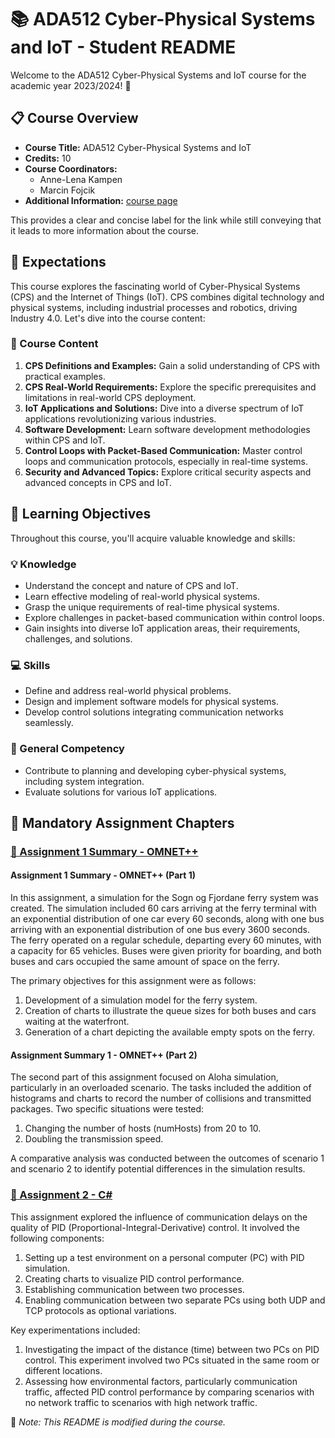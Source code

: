 # 📚 ADA512 Cyber-Physical Systems and IoT - Student README

Welcome to the ADA512 Cyber-Physical Systems and IoT course for the academic year 2023/2024! 🌟

## 📋 Course Overview

- **Course Title:** ADA512 Cyber-Physical Systems and IoT
- **Credits:** 10
- **Course Coordinators:**
  - Anne-Lena Kampen
  - Marcin Fojcik
- **Additional Information:** [course page](https://www.hvl.no/en/studies-at-hvl/study-programmes/courses/ADA512)

This provides a clear and concise label for the link while still conveying that it leads to more information about the course.

## 🌟 Expectations

This course explores the fascinating world of Cyber-Physical Systems (CPS) and the Internet of Things (IoT). CPS combines digital technology and physical systems, including industrial processes and robotics, driving Industry 4.0. Let's dive into the course content:

### 📖 Course Content

1. **CPS Definitions and Examples:** Gain a solid understanding of CPS with practical examples.
2. **CPS Real-World Requirements:** Explore the specific prerequisites and limitations in real-world CPS deployment.
3. **IoT Applications and Solutions:** Dive into a diverse spectrum of IoT applications revolutionizing various industries.
4. **Software Development:** Learn software development methodologies within CPS and IoT.
5. **Control Loops with Packet-Based Communication:** Master control loops and communication protocols, especially in real-time systems.
6. **Security and Advanced Topics:** Explore critical security aspects and advanced concepts in CPS and IoT.

## 🎯 Learning Objectives

Throughout this course, you'll acquire valuable knowledge and skills:

### 💡 Knowledge

- Understand the concept and nature of CPS and IoT.
- Learn effective modeling of real-world physical systems.
- Grasp the unique requirements of real-time physical systems.
- Explore challenges in packet-based communication within control loops.
- Gain insights into diverse IoT application areas, their requirements, challenges, and solutions.

### 💻 Skills

- Define and address real-world physical problems.
- Design and implement software models for physical systems.
- Develop control solutions integrating communication networks seamlessly.

### 🤝 General Competency

- Contribute to planning and developing cyber-physical systems, including system integration.
- Evaluate solutions for various IoT applications.

## 📝 Mandatory Assignment Chapters

### [🔗 Assignment 1 Summary - OMNET++](https://github.com/589664/ADA512/tree/main/OMNET%2B%2B)

#### Assignment 1 Summary - OMNET++ (Part 1)

In this assignment, a simulation for the Sogn og Fjordane ferry system was created. The simulation included 60 cars arriving at the ferry terminal with an exponential distribution of one car every 60 seconds, along with one bus arriving with an exponential distribution of one bus every 3600 seconds. The ferry operated on a regular schedule, departing every 60 minutes, with a capacity for 65 vehicles. Buses were given priority for boarding, and both buses and cars occupied the same amount of space on the ferry.

The primary objectives for this assignment were as follows:

1. Development of a simulation model for the ferry system.
2. Creation of charts to illustrate the queue sizes for both buses and cars waiting at the waterfront.
3. Generation of a chart depicting the available empty spots on the ferry.

#### Assignment Summary 1 - OMNET++ (Part 2)

The second part of this assignment focused on Aloha simulation, particularly in an overloaded scenario. The tasks included the addition of histograms and charts to record the number of collisions and transmitted packages. Two specific situations were tested:

1. Changing the number of hosts (numHosts) from 20 to 10.
2. Doubling the transmission speed.

A comparative analysis was conducted between the outcomes of scenario 1 and scenario 2 to identify potential differences in the simulation results.

### [🔗 Assignment 2 - C#](https://github.com/589664/ADA512/tree/main/c%23)

This assignment explored the influence of communication delays on the quality of PID (Proportional-Integral-Derivative) control. It involved the following components:

1. Setting up a test environment on a personal computer (PC) with PID simulation.
2. Creating charts to visualize PID control performance.
3. Establishing communication between two processes.
4. Enabling communication between two separate PCs using both UDP and TCP protocols as optional variations.

Key experimentations included:

1. Investigating the impact of the distance (time) between two PCs on PID control. This experiment involved two PCs situated in the same room or different locations.
2. Assessing how environmental factors, particularly communication traffic, affected PID control performance by comparing scenarios with no network traffic to scenarios with high network traffic.

🚀 *Note: This README is modified during the course.*
